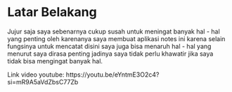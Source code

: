 <h1>Latar Belakang</h1>
<p>Jujur saja saya sebenarnya cukup susah untuk meningat banyak hal - hal yang penting oleh karenanya saya membuat aplikasi notes ini karena selain fungsinya untuk mencatat disini saya juga bisa menaruh hal - hal yang menurut saya dirasa penting jadinya saya tidak perlu khawatir jika saya tidak bisa mengingat banyak hal.</p>
<p>Link video youtube: https://youtu.be/eYntmE3O2c4?si=mR9A5aVdZbsC77Zb</p>
